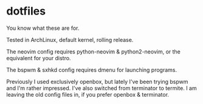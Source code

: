 # dotfiles
You know what these are for.

Tested in ArchLinux, default kernel, rolling release.

The neovim config requires python-neovim & python2-neovim, or the equivalent for your distro.

The bspwm & sxhkd config requires dmenu for launching programs.

Previously I used exclusively openbox, but lately I've been trying bspwm and I'm rather impressed.
I've also switched from terminator to termite. I am leaving the old config files in, if you prefer openbox & terminator.
